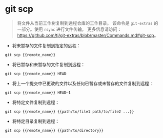 # git scp

> 将文件从当前工作树复制到远程仓库的工作目录。
> 该命令是 `git-extras` 的一部分。使用 `rsync` 进行文件传输。
> 更多信息请访问：<https://github.com/tj/git-extras/blob/master/Commands.md#git-scp>。

- 将未暂存的文件复制到指定的远程：

`git scp {{remote_name}}`

- 将已暂存和未暂存的文件复制到远程：

`git scp {{remote_name}} HEAD`

- 将上一个提交中已更改的文件以及任何已暂存或未暂存的文件复制到远程：

`git scp {{remote_name}} HEAD~1`

- 将特定文件复制到远程：

`git scp {{remote_name}} {{path/to/file1 path/to/file2 ...}}`

- 将特定目录复制到远程：

`git scp {{remote_name}} {{path/to/directory}}`